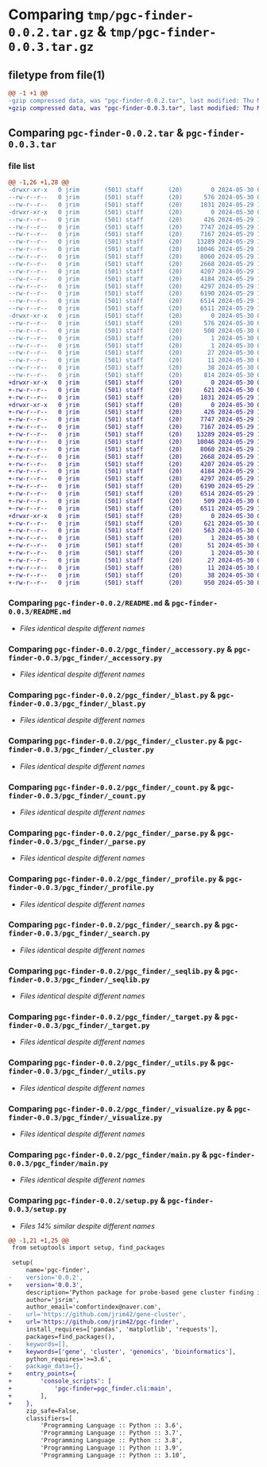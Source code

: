 # Comparing `tmp/pgc-finder-0.0.2.tar.gz` & `tmp/pgc-finder-0.0.3.tar.gz`

## filetype from file(1)

```diff
@@ -1 +1 @@
-gzip compressed data, was "pgc-finder-0.0.2.tar", last modified: Thu May 30 03:46:02 2024, max compression
+gzip compressed data, was "pgc-finder-0.0.3.tar", last modified: Thu May 30 05:01:21 2024, max compression
```

## Comparing `pgc-finder-0.0.2.tar` & `pgc-finder-0.0.3.tar`

### file list

```diff
@@ -1,26 +1,28 @@
-drwxr-xr-x   0 jrim       (501) staff       (20)        0 2024-05-30 03:46:02.727128 pgc-finder-0.0.2/
--rw-r--r--   0 jrim       (501) staff       (20)      576 2024-05-30 03:46:02.726879 pgc-finder-0.0.2/PKG-INFO
--rw-r--r--   0 jrim       (501) staff       (20)     1831 2024-05-29 17:13:50.000000 pgc-finder-0.0.2/README.md
-drwxr-xr-x   0 jrim       (501) staff       (20)        0 2024-05-30 03:46:02.725710 pgc-finder-0.0.2/pgc_finder/
--rw-r--r--   0 jrim       (501) staff       (20)      426 2024-05-29 17:13:40.000000 pgc-finder-0.0.2/pgc_finder/__init__.py
--rw-r--r--   0 jrim       (501) staff       (20)     7747 2024-05-29 17:13:40.000000 pgc-finder-0.0.2/pgc_finder/_accessory.py
--rw-r--r--   0 jrim       (501) staff       (20)     7167 2024-05-29 17:13:40.000000 pgc-finder-0.0.2/pgc_finder/_blast.py
--rw-r--r--   0 jrim       (501) staff       (20)    13289 2024-05-29 17:13:40.000000 pgc-finder-0.0.2/pgc_finder/_cluster.py
--rw-r--r--   0 jrim       (501) staff       (20)    10046 2024-05-29 17:13:40.000000 pgc-finder-0.0.2/pgc_finder/_count.py
--rw-r--r--   0 jrim       (501) staff       (20)     8060 2024-05-29 17:13:40.000000 pgc-finder-0.0.2/pgc_finder/_parse.py
--rw-r--r--   0 jrim       (501) staff       (20)     2668 2024-05-29 17:13:40.000000 pgc-finder-0.0.2/pgc_finder/_profile.py
--rw-r--r--   0 jrim       (501) staff       (20)     4207 2024-05-29 17:13:40.000000 pgc-finder-0.0.2/pgc_finder/_search.py
--rw-r--r--   0 jrim       (501) staff       (20)     4184 2024-05-29 17:13:40.000000 pgc-finder-0.0.2/pgc_finder/_seqlib.py
--rw-r--r--   0 jrim       (501) staff       (20)     4297 2024-05-29 17:13:40.000000 pgc-finder-0.0.2/pgc_finder/_target.py
--rw-r--r--   0 jrim       (501) staff       (20)     6190 2024-05-29 17:13:40.000000 pgc-finder-0.0.2/pgc_finder/_utils.py
--rw-r--r--   0 jrim       (501) staff       (20)     6514 2024-05-29 17:13:40.000000 pgc-finder-0.0.2/pgc_finder/_visualize.py
--rw-r--r--   0 jrim       (501) staff       (20)     6511 2024-05-29 17:13:40.000000 pgc-finder-0.0.2/pgc_finder/main.py
-drwxr-xr-x   0 jrim       (501) staff       (20)        0 2024-05-30 03:46:02.726672 pgc-finder-0.0.2/pgc_finder.egg-info/
--rw-r--r--   0 jrim       (501) staff       (20)      576 2024-05-30 03:46:02.000000 pgc-finder-0.0.2/pgc_finder.egg-info/PKG-INFO
--rw-r--r--   0 jrim       (501) staff       (20)      508 2024-05-30 03:46:02.000000 pgc-finder-0.0.2/pgc_finder.egg-info/SOURCES.txt
--rw-r--r--   0 jrim       (501) staff       (20)        1 2024-05-30 03:46:02.000000 pgc-finder-0.0.2/pgc_finder.egg-info/dependency_links.txt
--rw-r--r--   0 jrim       (501) staff       (20)        1 2024-05-30 03:46:02.000000 pgc-finder-0.0.2/pgc_finder.egg-info/not-zip-safe
--rw-r--r--   0 jrim       (501) staff       (20)       27 2024-05-30 03:46:02.000000 pgc-finder-0.0.2/pgc_finder.egg-info/requires.txt
--rw-r--r--   0 jrim       (501) staff       (20)       11 2024-05-30 03:46:02.000000 pgc-finder-0.0.2/pgc_finder.egg-info/top_level.txt
--rw-r--r--   0 jrim       (501) staff       (20)       38 2024-05-30 03:46:02.727195 pgc-finder-0.0.2/setup.cfg
--rw-r--r--   0 jrim       (501) staff       (20)      814 2024-05-30 03:45:55.000000 pgc-finder-0.0.2/setup.py
+drwxr-xr-x   0 jrim       (501) staff       (20)        0 2024-05-30 05:01:21.822585 pgc-finder-0.0.3/
+-rw-r--r--   0 jrim       (501) staff       (20)      621 2024-05-30 05:01:21.822299 pgc-finder-0.0.3/PKG-INFO
+-rw-r--r--   0 jrim       (501) staff       (20)     1831 2024-05-29 17:13:50.000000 pgc-finder-0.0.3/README.md
+drwxr-xr-x   0 jrim       (501) staff       (20)        0 2024-05-30 05:01:21.820706 pgc-finder-0.0.3/pgc_finder/
+-rw-r--r--   0 jrim       (501) staff       (20)      426 2024-05-29 17:13:40.000000 pgc-finder-0.0.3/pgc_finder/__init__.py
+-rw-r--r--   0 jrim       (501) staff       (20)     7747 2024-05-29 17:13:40.000000 pgc-finder-0.0.3/pgc_finder/_accessory.py
+-rw-r--r--   0 jrim       (501) staff       (20)     7167 2024-05-29 17:13:40.000000 pgc-finder-0.0.3/pgc_finder/_blast.py
+-rw-r--r--   0 jrim       (501) staff       (20)    13289 2024-05-29 17:13:40.000000 pgc-finder-0.0.3/pgc_finder/_cluster.py
+-rw-r--r--   0 jrim       (501) staff       (20)    10046 2024-05-29 17:13:40.000000 pgc-finder-0.0.3/pgc_finder/_count.py
+-rw-r--r--   0 jrim       (501) staff       (20)     8060 2024-05-29 17:13:40.000000 pgc-finder-0.0.3/pgc_finder/_parse.py
+-rw-r--r--   0 jrim       (501) staff       (20)     2668 2024-05-29 17:13:40.000000 pgc-finder-0.0.3/pgc_finder/_profile.py
+-rw-r--r--   0 jrim       (501) staff       (20)     4207 2024-05-29 17:13:40.000000 pgc-finder-0.0.3/pgc_finder/_search.py
+-rw-r--r--   0 jrim       (501) staff       (20)     4184 2024-05-29 17:13:40.000000 pgc-finder-0.0.3/pgc_finder/_seqlib.py
+-rw-r--r--   0 jrim       (501) staff       (20)     4297 2024-05-29 17:13:40.000000 pgc-finder-0.0.3/pgc_finder/_target.py
+-rw-r--r--   0 jrim       (501) staff       (20)     6190 2024-05-29 17:13:40.000000 pgc-finder-0.0.3/pgc_finder/_utils.py
+-rw-r--r--   0 jrim       (501) staff       (20)     6514 2024-05-29 17:13:40.000000 pgc-finder-0.0.3/pgc_finder/_visualize.py
+-rw-r--r--   0 jrim       (501) staff       (20)      509 2024-05-30 04:58:50.000000 pgc-finder-0.0.3/pgc_finder/cli.py
+-rw-r--r--   0 jrim       (501) staff       (20)     6511 2024-05-29 17:13:40.000000 pgc-finder-0.0.3/pgc_finder/main.py
+drwxr-xr-x   0 jrim       (501) staff       (20)        0 2024-05-30 05:01:21.822038 pgc-finder-0.0.3/pgc_finder.egg-info/
+-rw-r--r--   0 jrim       (501) staff       (20)      621 2024-05-30 05:01:21.000000 pgc-finder-0.0.3/pgc_finder.egg-info/PKG-INFO
+-rw-r--r--   0 jrim       (501) staff       (20)      563 2024-05-30 05:01:21.000000 pgc-finder-0.0.3/pgc_finder.egg-info/SOURCES.txt
+-rw-r--r--   0 jrim       (501) staff       (20)        1 2024-05-30 05:01:21.000000 pgc-finder-0.0.3/pgc_finder.egg-info/dependency_links.txt
+-rw-r--r--   0 jrim       (501) staff       (20)       51 2024-05-30 05:01:21.000000 pgc-finder-0.0.3/pgc_finder.egg-info/entry_points.txt
+-rw-r--r--   0 jrim       (501) staff       (20)        1 2024-05-30 05:01:21.000000 pgc-finder-0.0.3/pgc_finder.egg-info/not-zip-safe
+-rw-r--r--   0 jrim       (501) staff       (20)       27 2024-05-30 05:01:21.000000 pgc-finder-0.0.3/pgc_finder.egg-info/requires.txt
+-rw-r--r--   0 jrim       (501) staff       (20)       11 2024-05-30 05:01:21.000000 pgc-finder-0.0.3/pgc_finder.egg-info/top_level.txt
+-rw-r--r--   0 jrim       (501) staff       (20)       38 2024-05-30 05:01:21.822650 pgc-finder-0.0.3/setup.cfg
+-rw-r--r--   0 jrim       (501) staff       (20)      950 2024-05-30 05:00:06.000000 pgc-finder-0.0.3/setup.py
```

### Comparing `pgc-finder-0.0.2/README.md` & `pgc-finder-0.0.3/README.md`

 * *Files identical despite different names*

### Comparing `pgc-finder-0.0.2/pgc_finder/_accessory.py` & `pgc-finder-0.0.3/pgc_finder/_accessory.py`

 * *Files identical despite different names*

### Comparing `pgc-finder-0.0.2/pgc_finder/_blast.py` & `pgc-finder-0.0.3/pgc_finder/_blast.py`

 * *Files identical despite different names*

### Comparing `pgc-finder-0.0.2/pgc_finder/_cluster.py` & `pgc-finder-0.0.3/pgc_finder/_cluster.py`

 * *Files identical despite different names*

### Comparing `pgc-finder-0.0.2/pgc_finder/_count.py` & `pgc-finder-0.0.3/pgc_finder/_count.py`

 * *Files identical despite different names*

### Comparing `pgc-finder-0.0.2/pgc_finder/_parse.py` & `pgc-finder-0.0.3/pgc_finder/_parse.py`

 * *Files identical despite different names*

### Comparing `pgc-finder-0.0.2/pgc_finder/_profile.py` & `pgc-finder-0.0.3/pgc_finder/_profile.py`

 * *Files identical despite different names*

### Comparing `pgc-finder-0.0.2/pgc_finder/_search.py` & `pgc-finder-0.0.3/pgc_finder/_search.py`

 * *Files identical despite different names*

### Comparing `pgc-finder-0.0.2/pgc_finder/_seqlib.py` & `pgc-finder-0.0.3/pgc_finder/_seqlib.py`

 * *Files identical despite different names*

### Comparing `pgc-finder-0.0.2/pgc_finder/_target.py` & `pgc-finder-0.0.3/pgc_finder/_target.py`

 * *Files identical despite different names*

### Comparing `pgc-finder-0.0.2/pgc_finder/_utils.py` & `pgc-finder-0.0.3/pgc_finder/_utils.py`

 * *Files identical despite different names*

### Comparing `pgc-finder-0.0.2/pgc_finder/_visualize.py` & `pgc-finder-0.0.3/pgc_finder/_visualize.py`

 * *Files identical despite different names*

### Comparing `pgc-finder-0.0.2/pgc_finder/main.py` & `pgc-finder-0.0.3/pgc_finder/main.py`

 * *Files identical despite different names*

### Comparing `pgc-finder-0.0.2/setup.py` & `pgc-finder-0.0.3/setup.py`

 * *Files 14% similar despite different names*

```diff
@@ -1,21 +1,25 @@
 from setuptools import setup, find_packages
 
 setup(
     name='pgc-finder',
-    version='0.0.2',
+    version='0.0.3',
     description='Python package for probe-based gene cluster finding in large microbial genome database',
     author='jsrim',
     author_email='comfortindex@naver.com',
-    url='https://github.com/jrim42/gene-cluster',
+    url='https://github.com/jrim42/pgc-finder',
     install_requires=['pandas', 'matplotlib', 'requests'],
     packages=find_packages(),
-    keywords=[],
+    keywords=['gene', 'cluster', 'genomics', 'bioinformatics'],
     python_requires='>=3.6',
-    package_data={},
+    entry_points={
+        'console_scripts': [
+            'pgc-finder=pgc_finder.cli:main',
+        ],
+    },
     zip_safe=False,
     classifiers=[
         'Programming Language :: Python :: 3.6',
         'Programming Language :: Python :: 3.7',
         'Programming Language :: Python :: 3.8',
         'Programming Language :: Python :: 3.9',
         'Programming Language :: Python :: 3.10',
```

